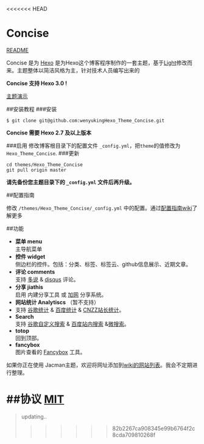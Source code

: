 <<<<<<< HEAD
# Concise

[README](/README.md)

Concise 是为 [Hexo](http://hexo.io) 是为Hexo这个博客程序制作的一套主题，基于[Light](https://github.com/hexojs/hexo-theme-light)修改而来。主题整体以简洁风格为主，针对技术人员编写出来的

**Concise 支持 Hexo 3.0 !**

[主题演示](http://blog.wangwenyu.com)


##安装教程
###安装
```
$ git clone git@github.com:wenyukingHexo_Theme_Concise.git
```
**Concise 需要 Hexo 2.7 及以上版本** 

###启用
修改博客根目录下的配置文件 `_config.yml`，把`theme`的值修改为 `Hexo_Theme_Concise`.
###更新
```
cd themes/Hexo_Theme_Concise
git pull origin master
```
**请先备份您主题目录下的 `_config.yml` 文件后再升级。**

##配置指南

修改  `/themes/Hexo_Theme_Concise/_config.yml` 中的配置。通过[配置指南wiki]()了解更多


##功能
- **菜单 menu**  
 主导航菜单
- **控件 widget**  
 侧边栏的控件。包括：分类、标签、标签云、github信息展示、近期文章。
- **评论 comments**  
 支持 [多说](http://duoshuo.com/) & [disqus](https://disqus.com/) 评论。
- **分享 jiathis**  
 启用 内建分享工具 或 [加网](http://www.jiathis.com/) 分享系统。
- **网站统计 Analytiscs**  （暂不支持）
- 支持 [谷歌统计](http://www.google.com/analytics/) & [百度统计](http://tongji.baidu.com/) & [CNZZ站长统计](http://www.cnzz.com/)。
- **Search**  
 支持 [谷歌自定义搜索](https://www.google.com/cse/ ) & [百度站内搜索](http://zn.baidu.com/)  &[微搜索](http://tinysou.com/)。
- **totop**  
 回到顶部。
- **fancybox**  
 图片查看的 [Fancybox](http://fancyapps.com/fancybox/) 工具。


如果你正在使用 Jacman主题，欢迎将网址添加到[wiki的网站列表]()。我会不定期进行整理。

##协议
[MIT](/LICENSE)
=======
>updating..
>>>>>>> 82b2267ca908345e99b6764f2c8cda709810268f
